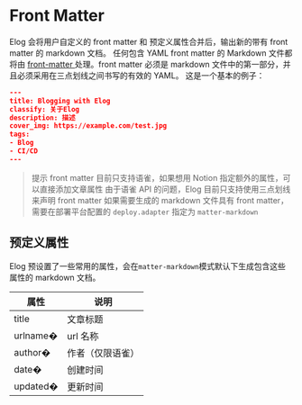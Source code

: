 # Front Matter

Elog 会将用户自定义的 front matter 和 预定义属性合并后，输出新的带有 front matter 的 markdown 文档。
任何包含 YAML front matter 的 Markdown 文件都将由 [front-matter ](https://www.npmjs.com/package/front-matter)处理。front matter 必须是 markdown 文件中的第一部分，并且必须采用在三点划线之间书写的有效的 YAML。 这是一个基本的例子：

```json
---
title: Blogging with Elog
classify: 关于Elog
description: 描述
cover_img: https://example.com/test.jpg
tags:
- Blog
- CI/CD
---
```

> 提示
> front matter 目前只支持语雀，如果想用 Notion 指定额外的属性，可以直接添加文章属性
> 由于语雀 API 的问题，Elog 目前只支持使用三点划线来声明 front matter
> 如果需要生成的 markdown 文件具有 front matter，需要在部署平台配置的 `deploy.adapter` 指定为 `matter-markdown`

## 预定义属性

Elog 预设置了一些常用的属性，会在`matter-markdown`模式默认下生成包含这些属性的 markdown 文档。

| 属性     | 说明             |
| -------- | ---------------- |
| title    | 文章标题         |
| urlname� | url 名称         |
| author�  | 作者（仅限语雀） |
| date�    | 创建时间         |
| updated� | 更新时间         |
